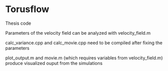 # Torusflow
Thesis code

Parameters of the velocity field can be analyzed with velocity_field.m

calc_variance.cpp and calc_movie.cpp need to be compiled after fixing the parameters

plot_output.m and movie.m (which requires variables from velocity_field.m) produce visualized ouput from the simulations 
